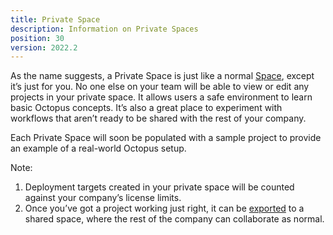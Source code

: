 ```yaml
---
title: Private Space
description: Information on Private Spaces
position: 30
version: 2022.2
---
```


As the name suggests, a Private Space is just like a normal [Space](/docs/administration/spaces/index.md), except it’s just for you. No one else on your team will be able to view or edit any projects in your private space. It allows users a safe environment to learn basic Octopus concepts. It’s also a great place to experiment with workflows that aren’t ready to be shared with the rest of your company.

Each Private Space will soon be populated with a sample project to provide an example of a real-world Octopus setup.

Note:

1. Deployment targets created in your private space will be counted against your company’s license limits.
2. Once you’ve got a project working just right, it can be [exported](/docs/projects/export-import/index.md) to a shared space, where the rest of the company can collaborate as normal.
